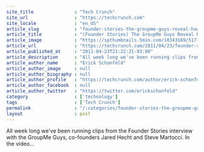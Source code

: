 ```yaml
---
site_title               : "Tech Crunch"
site_url                 : "https://techcrunch.com"
site_locale              : "en_US"
article_slug             : "founder-stories-the-groupme-guys-reveal-how-to-land-a-job-at-a-startup"
article_title            : "(Founder Stories) The GroupMe Guys Reveal How To Land A Job At A Startup"
article_image            : "https://spthumbnails.5min.com/10343169/517158413_c.jpg?w=764&h=400"
article_url              : "https://techcrunch.com/2011/04/23/founder-stories-groupme-full-interview/"
article_published_at     : "2011-04-23T21:22:21-03:00"
article_description      : "All week long we've been running clips from the Founder Stories interview with the GroupMe Guys, co-founders Jared Hecht and Steve Martocci. In the video..."
article_author_name      : "Erick Schonfeld"
article_author_image     : null
article_author_biography : null
article_author_profile   : "https://techcrunch.com/author/erick-schonfeld/"
article_author_facebook  : null
article_author_twitter   : "https://twitter.com/erickschonfeld"
category                 : ['technology']
tags                     : ['Tech Crunch']
permalink                : "/:categories/founder-stories-the-groupme-guys-reveal-how-to-land-a-job-at-a-startup/"
layout                   : post
---
```


All week long we've been running clips from the Founder Stories interview with the GroupMe Guys, co-founders Jared Hecht and Steve Martocci. In the video...
